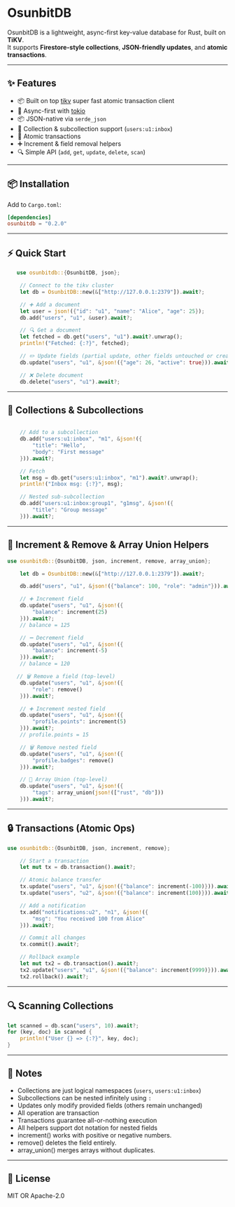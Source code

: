 # OsunbitDB

OsunbitDB is a lightweight, async-first key-value database for Rust, built on **TiKV**.  
It supports **Firestore-style collections**, **JSON-friendly updates**, and **atomic transactions**.

---

## ✨ Features

- 📦 Built on top [tikv](https://tikv.org) super fast atomic transaction client 
- 🚀 Async-first with [tokio](https://tokio.rs)  
- 📦 JSON-native via `serde_json`  
- 📂 Collection & subcollection support (`users:u1:inbox`)  
- 🔄 Atomic transactions  
- ➕ Increment & field removal helpers  
- 🔍 Simple API (`add`, `get`, `update`, `delete`, `scan`)  

---

## 📦 Installation

Add to `Cargo.toml`:

```toml
[dependencies]
osunbitdb = "0.2.0"
```

---

## ⚡ Quick Start

```rust
   use osunbitdb::{OsunbitDB, json};

    // Connect to the tikv cluster
    let db = OsunbitDB::new(&["http://127.0.0.1:2379"]).await?;

    // ➕ Add a document
    let user = json!({"id": "u1", "name": "Alice", "age": 25});
    db.add("users", "u1", &user).await?;

    // 🔍 Get a document
    let fetched = db.get("users", "u1").await?.unwrap();
    println!("Fetched: {:?}", fetched);

    // ✏️ Update fields (partial update, other fields untouched or create if not exists)
    db.update("users", "u1", &json!({"age": 26, "active": true})).await?;

    // ❌ Delete document
    db.delete("users", "u1").await?;

```

---

## 📂 Collections & Subcollections

```rust

    // Add to a subcollection
    db.add("users:u1:inbox", "m1", &json!({
        "title": "Hello",
        "body": "First message"
    })).await?;

    // Fetch
    let msg = db.get("users:u1:inbox", "m1").await?.unwrap();
    println!("Inbox msg: {:?}", msg);

    // Nested sub-subcollection
    db.add("users:u1:inbox:group1", "g1msg", &json!({
        "title": "Group message"
    })).await?;

```

---

## 🔄 Increment & Remove & Array Union Helpers

```rust
use osunbitdb::{OsunbitDB, json, increment, remove, array_union};

    let db = OsunbitDB::new(&["http://127.0.0.1:2379"]).await?;

    db.add("users", "u1", &json!({"balance": 100, "role": "admin"})).await?;

    // ➕ Increment field
    db.update("users", "u1", &json!({
        "balance": increment(25)
    })).await?;
    // balance = 125

    // ➖ Decrement field
    db.update("users", "u1", &json!({
        "balance": increment(-5)
    })).await?;
    // balance = 120

   // 🗑️ Remove a field (top-level)
    db.update("users", "u1", &json!({
        "role": remove()
    })).await?;

    // ➕ Increment nested field
    db.update("users", "u1", &json!({
        "profile.points": increment(5)
    })).await?;
    // profile.points = 15

    // 🗑️ Remove nested field
    db.update("users", "u1", &json!({
        "profile.badges": remove()
    })).await?;

    // 🔗 Array Union (top-level)
    db.update("users", "u1", &json!({
        "tags": array_union(json!(["rust", "db"]))
    })).await?;


```

---

## 🔒 Transactions (Atomic Ops)

```rust
use osunbitdb::{OsunbitDB, json, increment, remove};

    // Start a transaction
    let mut tx = db.transaction().await?;

    // Atomic balance transfer
    tx.update("users", "u1", &json!({"balance": increment(-100)})).await?;
    tx.update("users", "u2", &json!({"balance": increment(100)})).await?;

    // Add a notification
    tx.add("notifications:u2", "n1", &json!({
        "msg": "You received 100 from Alice"
    })).await?;

    // Commit all changes
    tx.commit().await?;

    // Rollback example
    let mut tx2 = db.transaction().await?;
    tx2.update("users", "u1", &json!({"balance": increment(9999)})).await?;
    tx2.rollback().await?;

```

---

## 🔍 Scanning Collections

```rust
let scanned = db.scan("users", 10).await?;
for (key, doc) in scanned {
    println!("User {} => {:?}", key, doc);
}
```

---

## 📝 Notes

- Collections are just logical namespaces (`users`, `users:u1:inbox`)  
- Subcollections can be nested infinitely using `:`  
- Updates only modify provided fields (others remain unchanged) 
- All operation are transaction   
- Transactions guarantee all-or-nothing execution  
- All helpers support dot notation for nested fields
- increment() works with positive or negative numbers.
- remove() deletes the field entirely.
- array_union() merges arrays without duplicates.

---

## 📜 License

MIT OR Apache-2.0
